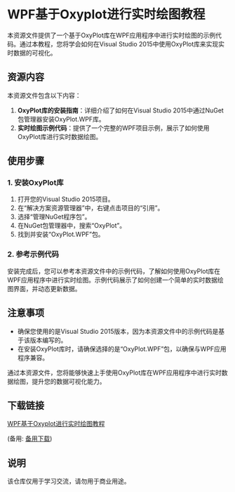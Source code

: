 # WPF基于Oxyplot进行实时绘图教程

本资源文件提供了一个基于OxyPlot库在WPF应用程序中进行实时绘图的示例代码。通过本教程，您将学会如何在Visual Studio 2015中使用OxyPlot库来实现实时数据的可视化。

## 资源内容

本资源文件包含以下内容：

1. **OxyPlot库的安装指南**：详细介绍了如何在Visual Studio 2015中通过NuGet包管理器安装OxyPlot.WPF库。
2. **实时绘图示例代码**：提供了一个完整的WPF项目示例，展示了如何使用OxyPlot库进行实时数据绘图。

## 使用步骤

### 1. 安装OxyPlot库

1. 打开您的Visual Studio 2015项目。
2. 在“解决方案资源管理器”中，右键点击项目的“引用”。
3. 选择“管理NuGet程序包”。
4. 在NuGet包管理器中，搜索“OxyPlot”。
5. 找到并安装“OxyPlot.WPF”包。

### 2. 参考示例代码

安装完成后，您可以参考本资源文件中的示例代码，了解如何使用OxyPlot库在WPF应用程序中进行实时绘图。示例代码展示了如何创建一个简单的实时数据绘图界面，并动态更新数据。

## 注意事项

- 确保您使用的是Visual Studio 2015版本，因为本资源文件中的示例代码是基于该版本编写的。
- 在安装OxyPlot库时，请确保选择的是“OxyPlot.WPF”包，以确保与WPF应用程序兼容。

通过本资源文件，您将能够快速上手使用OxyPlot库在WPF应用程序中进行实时数据绘图，提升您的数据可视化能力。

## 下载链接
[WPF基于Oxyplot进行实时绘图教程](https://pan.quark.cn/s/dc03c37aba01) 

(备用: [备用下载](https://pan.baidu.com/s/1xDlrdpWoOUFb_iIjA5Vxtw?pwd=1234))

## 说明

该仓库仅用于学习交流，请勿用于商业用途。
